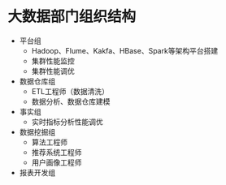 
# 大数据部门组织结构
+ 平台组
  + Hadoop、Flume、Kakfa、HBase、Spark等架构平台搭建
  + 集群性能监控
  + 集群性能调优
+ 数据仓库组
  + ETL工程师（数据清洗）
  + 数据分析、数据仓库建模
+ 事实组
  + 实时指标分析性能调优
+ 数据挖掘组
  + 算法工程师
  + 推荐系统工程师
  + 用户画像工程师
+ 报表开发组